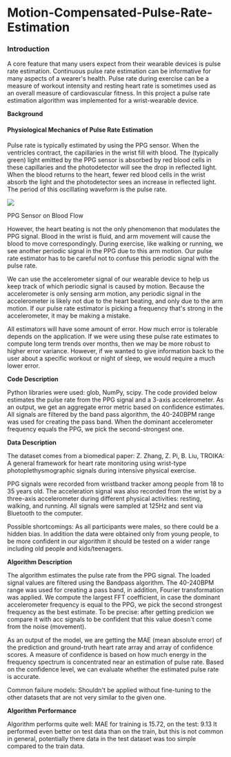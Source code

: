 # Motion-Compensated-Pulse-Rate-Estimation
### **Introduction**

A core feature that many users expect from their wearable devices is pulse rate estimation. Continuous pulse rate estimation can be informative for many aspects of a wearer's health. Pulse rate during exercise can be a measure of workout intensity and resting heart rate is sometimes used as an overall measure of cardiovascular fitness. In this project a pulse rate estimation algorithm was implemented for a wrist-wearable device.

**Background**

#### **Physiological Mechanics of Pulse Rate Estimation**

Pulse rate is typically estimated by using the PPG sensor. When the ventricles contract, the capillaries in the wrist fill with blood. The (typically green) light emitted by the PPG sensor is absorbed by red blood cells in these capillaries and the photodetector will see the drop in reflected light. When the blood returns to the heart, fewer red blood cells in the wrist absorb the light and the photodetector sees an increase in reflected light. The period of this oscillating waveform is the pulse rate.

![](RackMultipart20221113-1-kawu5x_html_79fff359b645113f.png)

PPG Sensor on Blood Flow

However, the heart beating is not the only phenomenon that modulates the PPG signal. Blood in the wrist is fluid, and arm movement will cause the blood to move correspondingly. During exercise, like walking or running, we see another periodic signal in the PPG due to this arm motion. Our pulse rate estimator has to be careful not to confuse this periodic signal with the pulse rate.

We can use the accelerometer signal of our wearable device to help us keep track of which periodic signal is caused by motion. Because the accelerometer is only sensing arm motion, any periodic signal in the accelerometer is likely not due to the heart beating, and only due to the arm motion. If our pulse rate estimator is picking a frequency that's strong in the accelerometer, it may be making a mistake.

All estimators will have some amount of error. How much error is tolerable depends on the application. If we were using these pulse rate estimates to compute long term trends over months, then we may be more robust to higher error variance. However, if we wanted to give information back to the user about a specific workout or night of sleep, we would require a much lower error.

**Code Description**

Python libraries were used: glob, NumPy, scipy. The code provided below estimates the pulse rate from the PPG signal and a 3-axis accelerometer. As an output, we get an aggregate error metric based on confidence estimates. All signals are filtered by the band pass algorithm, the 40-240BPM range was used for creating the pass band. When the dominant accelerometer frequency equals the PPG, we pick the second-strongest one.

**Data Description**

The dataset comes from a biomedical paper: Z. Zhang, Z. Pi, B. Liu, TROIKA: A general framework for heart rate monitoring using wrist-type photoplethysmographic signals during intensive physical exercise.

PPG signals were recorded from wristband tracker among people from 18 to 35 years old. The acceleration signal was also recorded from the wrist by a three-axis accelerometer during different physical activities: resting, walking, and running. All signals were sampled at 125Hz and sent via Bluetooth to the computer.

Possible shortcomings: As all participants were males, so there could be a hidden bias. In addition the data were obtained only from young people, to be more confident in our algorithm it should be tested on a wider range including old people and kids/teenagers.

**Algorithm Description**

The algorithm estimates the pulse rate from the PPG signal. The loaded signal values are filtered using the Bandpass algorithm. The 40-240BPM range was used for creating a pass band, in addition, Fourier transformation was applied. We compute the largest FFT coefficient, in case the dominant accelerometer frequency is equal to the PPG, we pick the second strongest frequency as the best estimate. To be precise: after getting predicion we compare it with acc signals to be confident that this value doesn't come from the noise (movement).

As an output of the model, we are getting the MAE (mean absolute error) of the prediction and ground-truth heart rate array and array of confidence scores. A measure of confidence is based on how much energy in the frequency spectrum is concentrated near an estimation of pulse rate. Based on the confidence level, we can evaluate whether the estimated pulse rate is accurate.

Common failure models: Shouldn't be applied without fine-tuning to the other datasets that are not very similar to the given one.

**Algorithm Performance**

Algorithm performs quite well: MAE for training is 15.72, on the test: 9.13 It performed even better on test data than on the train, but this is not common in general, potentially there data in the test dataset was too simple compared to the train data.
